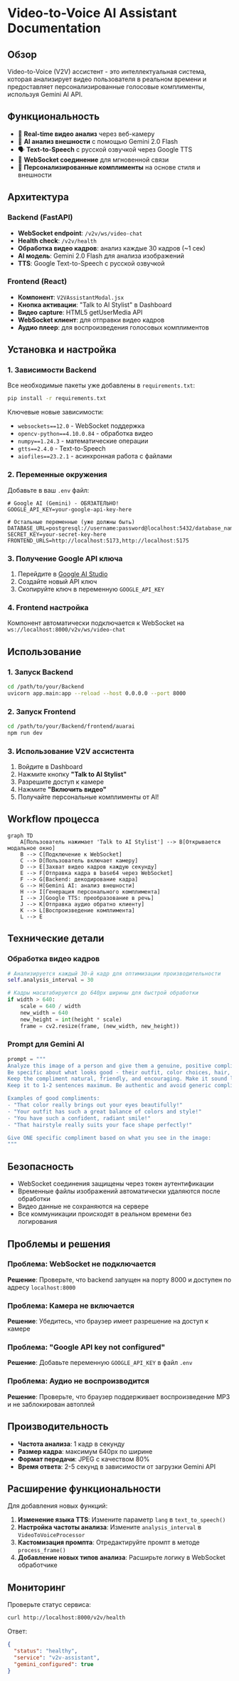 # Video-to-Voice AI Assistant Documentation

## Обзор

Video-to-Voice (V2V) ассистент - это интеллектуальная система, которая анализирует видео пользователя в реальном времени и предоставляет персонализированные голосовые комплименты, используя Gemini AI API.

## Функциональность

- 🎥 **Real-time видео анализ** через веб-камеру
- 🤖 **AI анализ внешности** с помощью Gemini 2.0 Flash
- 🗣️ **Text-to-Speech** с русской озвучкой через Google TTS
- 📡 **WebSocket соединение** для мгновенной связи
- 💬 **Персонализированные комплименты** на основе стиля и внешности

## Архитектура

### Backend (FastAPI)
- **WebSocket endpoint**: `/v2v/ws/video-chat`
- **Health check**: `/v2v/health`
- **Обработка видео кадров**: анализ каждые 30 кадров (~1 сек)
- **AI модель**: Gemini 2.0 Flash для анализа изображений
- **TTS**: Google Text-to-Speech с русской озвучкой

### Frontend (React)
- **Компонент**: `V2VAssistantModal.jsx`
- **Кнопка активации**: "Talk to AI Stylist" в Dashboard
- **Видео capture**: HTML5 getUserMedia API
- **WebSocket клиент**: для отправки видео кадров
- **Аудио плеер**: для воспроизведения голосовых комплиментов

## Установка и настройка

### 1. Зависимости Backend

Все необходимые пакеты уже добавлены в `requirements.txt`:

```bash
pip install -r requirements.txt
```

Ключевые новые зависимости:
- `websockets==12.0` - WebSocket поддержка
- `opencv-python==4.10.0.84` - обработка видео
- `numpy==1.24.3` - математические операции
- `gtts==2.4.0` - Text-to-Speech
- `aiofiles==23.2.1` - асинхронная работа с файлами

### 2. Переменные окружения

Добавьте в ваш `.env` файл:

```env
# Google AI (Gemini) - ОБЯЗАТЕЛЬНО!
GOOGLE_API_KEY=your-google-api-key-here

# Остальные переменные (уже должны быть)
DATABASE_URL=postgresql://username:password@localhost:5432/database_name
SECRET_KEY=your-secret-key-here
FRONTEND_URLS=http://localhost:5173,http://localhost:5175
```

### 3. Получение Google API ключа

1. Перейдите в [Google AI Studio](https://aistudio.google.com/)
2. Создайте новый API ключ
3. Скопируйте ключ в переменную `GOOGLE_API_KEY`

### 4. Frontend настройка

Компонент автоматически подключается к WebSocket на `ws://localhost:8000/v2v/ws/video-chat`

## Использование

### 1. Запуск Backend

```bash
cd /path/to/your/Backend
uvicorn app.main:app --reload --host 0.0.0.0 --port 8000
```

### 2. Запуск Frontend

```bash
cd /path/to/your/Backend/frontend/auarai
npm run dev
```

### 3. Использование V2V ассистента

1. Войдите в Dashboard
2. Нажмите кнопку **"Talk to AI Stylist"**
3. Разрешите доступ к камере
4. Нажмите **"Включить видео"**
5. Получайте персональные комплименты от AI!

## Workflow процесса

```mermaid
graph TD
    A[Пользователь нажимает 'Talk to AI Stylist'] --> B[Открывается модальное окно]
    B --> C[Подключение к WebSocket]
    C --> D[Пользователь включает камеру]
    D --> E[Захват видео кадров каждую секунду]
    E --> F[Отправка кадра в base64 через WebSocket]
    F --> G[Backend: декодирование кадра]
    G --> H[Gemini AI: анализ внешности]
    H --> I[Генерация персонального комплимента]
    I --> J[Google TTS: преобразование в речь]
    J --> K[Отправка аудио обратно клиенту]
    K --> L[Воспроизведение комплимента]
    L --> E
```

## Технические детали

### Обработка видео кадров

```python
# Анализируется каждый 30-й кадр для оптимизации производительности
self.analysis_interval = 30

# Кадры масштабируются до 640px ширины для быстрой обработки
if width > 640:
    scale = 640 / width
    new_width = 640
    new_height = int(height * scale)
    frame = cv2.resize(frame, (new_width, new_height))
```

### Prompt для Gemini AI

```python
prompt = """
Analyze this image of a person and give them a genuine, positive compliment about their appearance, style, or presentation. 
Be specific about what looks good - their outfit, color choices, hair, smile, posture, or overall style.
Keep the compliment natural, friendly, and encouraging. Make it sound like something a supportive friend or professional stylist would say.
Keep it to 1-2 sentences maximum. Be authentic and avoid generic compliments.

Examples of good compliments:
- "That color really brings out your eyes beautifully!"
- "Your outfit has such a great balance of colors and style!"
- "You have such a confident, radiant smile!"
- "That hairstyle really suits your face shape perfectly!"

Give ONE specific compliment based on what you see in the image:
"""
```

## Безопасность

- WebSocket соединения защищены через токен аутентификации
- Временные файлы изображений автоматически удаляются после обработки
- Видео данные не сохраняются на сервере
- Все коммуникации происходят в реальном времени без логирования

## Проблемы и решения

### Проблема: WebSocket не подключается
**Решение**: Проверьте, что backend запущен на порту 8000 и доступен по адресу `localhost:8000`

### Проблема: Камера не включается
**Решение**: Убедитесь, что браузер имеет разрешение на доступ к камере

### Проблема: "Google API key not configured"
**Решение**: Добавьте переменную `GOOGLE_API_KEY` в файл `.env`

### Проблема: Аудио не воспроизводится
**Решение**: Проверьте, что браузер поддерживает воспроизведение MP3 и не заблокирован автоплей

## Производительность

- **Частота анализа**: 1 кадр в секунду
- **Размер кадра**: максимум 640px по ширине
- **Формат передачи**: JPEG с качеством 80%
- **Время ответа**: 2-5 секунд в зависимости от загрузки Gemini API

## Расширение функциональности

Для добавления новых функций:

1. **Изменение языка TTS**: Измените параметр `lang` в `text_to_speech()`
2. **Настройка частоты анализа**: Измените `analysis_interval` в `VideoToVoiceProcessor`
3. **Кастомизация промпта**: Отредактируйте промпт в методе `process_frame()`
4. **Добавление новых типов анализа**: Расширьте логику в WebSocket обработчике

## Мониторинг

Проверьте статус сервиса:
```bash
curl http://localhost:8000/v2v/health
```

Ответ:
```json
{
  "status": "healthy",
  "service": "v2v-assistant", 
  "gemini_configured": true
}
``` 